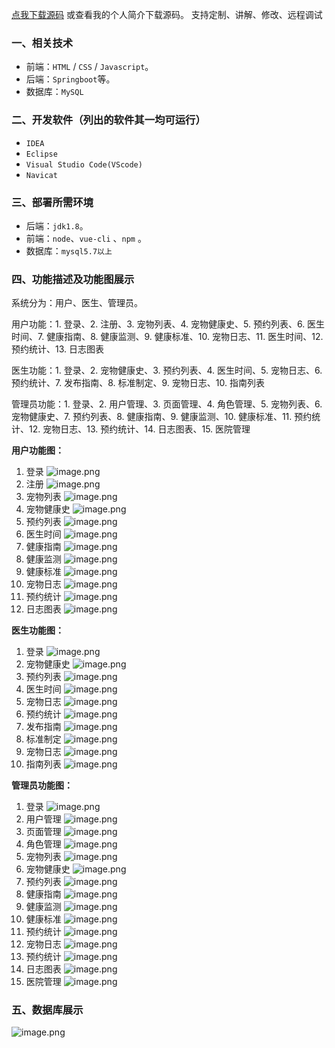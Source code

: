 [点我下载源码](https://www.oneprosol.com/detail/55326b2d7e9b427fab9d43f91c00841c) 
或查看我的个人简介下载源码。
支持定制、讲解、修改、远程调试

### 一、相关技术

- 前端：`HTML` / `CSS` / `Javascript`。
- 后端：`Springboot`等。
- 数据库：`MySQL`

### 二、开发软件（列出的软件其一均可运行）

- `IDEA`
- `Eclipse`
- `Visual Studio Code(VScode)`
- `Navicat`

### 三、部署所需环境

- 后端：`jdk1.8`。
- 前端：`node`、`vue-cli` 、`npm`  。
- 数据库：`mysql5.7以上`

### 四、功能描述及功能图展示

系统分为：用户、医生、管理员。

用户功能：1. 登录、2. 注册、3. 宠物列表、4. 宠物健康史、5. 预约列表、6. 医生时间、7. 健康指南、8. 健康监测、9. 健康标准、10. 宠物日志、11. 医生时间、12. 预约统计、13. 日志图表

医生功能：1. 登录、2. 宠物健康史、3. 预约列表、4. 医生时间、5. 宠物日志、6. 预约统计、7. 发布指南、8. 标准制定、9. 宠物日志、10. 指南列表

管理员功能：1. 登录、2. 用户管理、3. 页面管理、4. 角色管理、5. 宠物列表、6. 宠物健康史、7. 预约列表、8. 健康指南、9. 健康监测、10. 健康标准、11. 预约统计、12. 宠物日志、13. 预约统计、14. 日志图表、15. 医院管理

**用户功能图：**

1. 登录
   ![image.png](https://pic.picprosol.com/user_upload/47a0c8c315464e69858d8da56b2d15ba/2024-12-21%2000:30:58_image.png)
2. 注册
   ![image.png](https://pic.picprosol.com/user_upload/47a0c8c315464e69858d8da56b2d15ba/2024-12-21%2000:31:09_image.png)
3. 宠物列表
   ![image.png](https://pic.picprosol.com/user_upload/47a0c8c315464e69858d8da56b2d15ba/2024-12-21%2000:31:22_image.png)
4. 宠物健康史
   ![image.png](https://pic.picprosol.com/user_upload/47a0c8c315464e69858d8da56b2d15ba/2024-12-21%2000:31:25_image.png)
5. 预约列表
   ![image.png](https://pic.picprosol.com/user_upload/47a0c8c315464e69858d8da56b2d15ba/2024-12-21%2000:31:31_image.png)
6. 医生时间
   ![image.png](https://pic.picprosol.com/user_upload/47a0c8c315464e69858d8da56b2d15ba/2024-12-21%2000:31:36_image.png)
7. 健康指南
   ![image.png](https://pic.picprosol.com/user_upload/47a0c8c315464e69858d8da56b2d15ba/2024-12-21%2000:31:40_image.png)
8. 健康监测
   ![image.png](https://pic.picprosol.com/user_upload/47a0c8c315464e69858d8da56b2d15ba/2024-12-21%2000:31:45_image.png)
9. 健康标准
   ![image.png](https://pic.picprosol.com/user_upload/47a0c8c315464e69858d8da56b2d15ba/2024-12-21%2000:32:09_image.png)
10. 宠物日志
    ![image.png](https://pic.picprosol.com/user_upload/47a0c8c315464e69858d8da56b2d15ba/2024-12-21%2000:32:13_image.png)
11. 预约统计
    ![image.png](https://pic.picprosol.com/user_upload/47a0c8c315464e69858d8da56b2d15ba/2024-12-21%2000:32:29_image.png)
12. 日志图表
    ![image.png](https://pic.picprosol.com/user_upload/47a0c8c315464e69858d8da56b2d15ba/2024-12-21%2000:32:38_image.png)

**医生功能图：**

1. 登录
   ![image.png](https://pic.picprosol.com/user_upload/47a0c8c315464e69858d8da56b2d15ba/2024-12-21%2000:30:58_image.png)
2. 宠物健康史
   ![image.png](https://pic.picprosol.com/user_upload/47a0c8c315464e69858d8da56b2d15ba/2024-12-21%2000:33:02_image.png)
3. 预约列表
   ![image.png](https://pic.picprosol.com/user_upload/47a0c8c315464e69858d8da56b2d15ba/2024-12-21%2000:33:08_image.png)
4. 医生时间
   ![image.png](https://pic.picprosol.com/user_upload/47a0c8c315464e69858d8da56b2d15ba/2024-12-21%2000:33:12_image.png)
5. 宠物日志
   ![image.png](https://pic.picprosol.com/user_upload/47a0c8c315464e69858d8da56b2d15ba/2024-12-21%2000:33:18_image.png)
6. 预约统计
   ![image.png](https://pic.picprosol.com/user_upload/47a0c8c315464e69858d8da56b2d15ba/2024-12-21%2000:33:24_image.png)
7. 发布指南
   ![image.png](https://pic.picprosol.com/user_upload/47a0c8c315464e69858d8da56b2d15ba/2024-12-21%2000:33:29_image.png)
8. 标准制定
   ![image.png](https://pic.picprosol.com/user_upload/47a0c8c315464e69858d8da56b2d15ba/2024-12-21%2000:33:33_image.png)
9. 宠物日志
   ![image.png](https://pic.picprosol.com/user_upload/47a0c8c315464e69858d8da56b2d15ba/2024-12-21%2000:33:38_image.png)
10. 指南列表
    ![image.png](https://pic.picprosol.com/user_upload/47a0c8c315464e69858d8da56b2d15ba/2024-12-21%2000:33:42_image.png)

**管理员功能图：**

1. 登录
   ![image.png](https://pic.picprosol.com/user_upload/47a0c8c315464e69858d8da56b2d15ba/2024-12-21%2000:30:58_image.png)
2. 用户管理
   ![image.png](https://pic.picprosol.com/user_upload/47a0c8c315464e69858d8da56b2d15ba/2024-12-21%2000:34:00_image.png)
3. 页面管理
   ![image.png](https://pic.picprosol.com/user_upload/47a0c8c315464e69858d8da56b2d15ba/2024-12-21%2000:34:05_image.png)
4. 角色管理
   ![image.png](https://pic.picprosol.com/user_upload/47a0c8c315464e69858d8da56b2d15ba/2024-12-21%2000:34:10_image.png)
5. 宠物列表
   ![image.png](https://pic.picprosol.com/user_upload/47a0c8c315464e69858d8da56b2d15ba/2024-12-21%2000:34:19_image.png)
6. 宠物健康史
   ![image.png](https://pic.picprosol.com/user_upload/47a0c8c315464e69858d8da56b2d15ba/2024-12-21%2000:34:24_image.png)
7. 预约列表
   ![image.png](https://pic.picprosol.com/user_upload/47a0c8c315464e69858d8da56b2d15ba/2024-12-21%2000:34:32_image.png)
8. 健康指南
   ![image.png](https://pic.picprosol.com/user_upload/47a0c8c315464e69858d8da56b2d15ba/2024-12-21%2000:34:41_image.png)
9. 健康监测
   ![image.png](https://pic.picprosol.com/user_upload/47a0c8c315464e69858d8da56b2d15ba/2024-12-21%2000:34:46_image.png)
10. 健康标准
    ![image.png](https://pic.picprosol.com/user_upload/47a0c8c315464e69858d8da56b2d15ba/2024-12-21%2000:34:50_image.png)
11. 预约统计
    ![image.png](https://pic.picprosol.com/user_upload/47a0c8c315464e69858d8da56b2d15ba/2024-12-21%2000:34:57_image.png)
12. 宠物日志
    ![image.png](https://pic.picprosol.com/user_upload/47a0c8c315464e69858d8da56b2d15ba/2024-12-21%2000:35:02_image.png)
13. 预约统计
    ![image.png](https://pic.picprosol.com/user_upload/47a0c8c315464e69858d8da56b2d15ba/2024-12-21%2000:35:07_image.png)
14. 日志图表
    ![image.png](https://pic.picprosol.com/user_upload/47a0c8c315464e69858d8da56b2d15ba/2024-12-21%2000:35:15_image.png)
15. 医院管理
    ![image.png](https://pic.picprosol.com/user_upload/47a0c8c315464e69858d8da56b2d15ba/2024-12-21%2000:35:21_image.png)

### 五、数据库展示

![image.png](https://pic.picprosol.com/user_upload/47a0c8c315464e69858d8da56b2d15ba/2024-12-21%2000:35:43_image.png)

